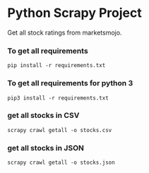 # Python Scrapy Project

Get all stock ratings from marketsmojo.

### To get all requirements
```
pip install -r requirements.txt
```

### To get all requirements for python 3

```
pip3 install -r requirements.txt
```

### get all stocks in **CSV**

```
scrapy crawl getall -o stocks.csv
```

### get all stocks in **JSON**

```
scrapy crawl getall -o stocks.json
```

